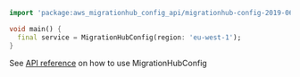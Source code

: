 ```dart
import 'package:aws_migrationhub_config_api/migrationhub-config-2019-06-30.dart';

void main() {
  final service = MigrationHubConfig(region: 'eu-west-1');
}
```

See [API reference](https://pub.dev/documentation/aws_migrationhub_config_api/latest/migrationhub-config-2019-06-30/MigrationHubConfig-class.html) on how to use MigrationHubConfig
